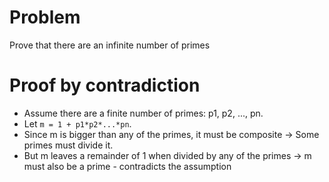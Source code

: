 # Problem

Prove that there are an infinite number of primes

# Proof by contradiction

- Assume there are a finite number of primes: p1, p2, ..., pn.
- Let `m = 1 + p1*p2*...*pn`.
- Since m is bigger than any of the primes, it must be composite
  -> Some primes must divide it.
- But m leaves a remainder of 1 when divided by any of the primes
  -> m must also be a prime - contradicts the assumption
